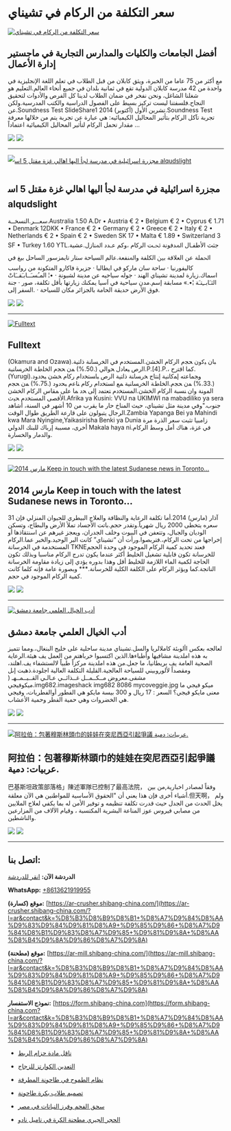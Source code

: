 # سعر التكلفة من الركام في تشيناي

<a href="https://swt.shibang-china.com/?l=ar&img&k=%D8%B3%D8%B9%D8%B1+%D8%A7%D9%84%D8%AA%D9%83%D9%84%D9%81%D8%A9+%D9%85%D9%86+%D8%A7%D9%84%D8%B1%D9%83%D8%A7%D9%85+%D9%81%D9%8A+%D8%AA%D8%B4%D9%8A%D9%86%D8%A7%D9%8A" target="_blank">![سعر التكلفة من الركام في تشيناي](http://static.shibang-china.com/all-800x300/591.jpg)</a>

## أفضل الجامعات والكليات والمدارس التجارية في ماجستير إدارة الأعمال
مع أكثر من 75 عاما من الخبرة، ويثق كابلان من قبل الطلاب في تعلم اللغة الإنجليزية في واحدة من 42 مدرسة كابلان الدولية تقع في ثمانية بلدان في جميع أنحاء العالم.التعليم هو شغلنا الشاغل، ونحن نفخر في ضمان الطلاب لدينا كل الفرص والأدوات لتحقيق النجاح.فلسفتنا ليست تركيز بسيط على الفصول الدراسية والكتب المدرسية.ولكن عن.Soundness Test SlideShare1 تشرين الأول (أكتوبر) 2014.Soundness Test تجربة تآكل الركام بتأثير المحاليل الكيميائيه: هي عبارة عن تجربة يتم من خلالها معرفة مقدار تحمل الركام لتأثير المحاليل الكيميائية اعتماداً …


<a href="https://whatsapp.shibangsoft.com/WhatsApp.php" target="_blank" title="WhatsApp">![](http://static.shibang-china.com/icon/whatsapp.png)</a> <a href="https://swt.shibang-china.com/?l=ar&icon&k=%D8%B3%D8%B9%D8%B1+%D8%A7%D9%84%D8%AA%D9%83%D9%84%D9%81%D8%A9+%D9%85%D9%86+%D8%A7%D9%84%D8%B1%D9%83%D8%A7%D9%85+%D9%81%D9%8A+%D8%AA%D8%B4%D9%8A%D9%86%D8%A7%D9%8A" target="_blank">![](http://static.shibang-china.com/icon/chat-ar.png)</a>

---

<a href="https://swt.shibang-china.com/?l=ar&img&k=%D8%B3%D8%B9%D8%B1+%D8%A7%D9%84%D8%AA%D9%83%D9%84%D9%81%D8%A9+%D9%85%D9%86+%D8%A7%D9%84%D8%B1%D9%83%D8%A7%D9%85+%D9%81%D9%8A+%D8%AA%D8%B4%D9%8A%D9%86%D8%A7%D9%8A" target="_blank">![ﻣﺠﺰرة اﺳﺮاﺋﻴﻠﻴﺔ ﻓﻲ ﻣﺪرﺳﺔ ﳉﺄ اﻟﻴﻬﺎ اﻫﺎﻟﻲ ﻏﺰة ﻣﻘﺘﻞ 5 اﺳ alqudslight](http://static.shibang-china.com/all-800x300/634.jpg)</a>

## ﻣﺠﺰرة اﺳﺮاﺋﻴﻠﻴﺔ ﻓﻲ ﻣﺪرﺳﺔ ﳉﺄ اﻟﻴﻬﺎ اﻫﺎﻟﻲ ﻏﺰة ﻣﻘﺘﻞ 5 اﺳ alqudslight
ﺳﻌـــﺮ.اﻟﻨﺴﺨــﺔ.Australia 1.50 A.Dr • Austria € 2 • Belgium € 2 • Cyprus € 1.71 • Denmark 12DKK • France € 2 • Germany € 2 • Greece € 2 • Italy € 2 • Netherlands € 2 • Spain € 2 • Sweden SK 17 • Malta € 1.89 • Switzerland 3 SF • Turkey 1.60 YTL.ﺟﺜﺚ اﻷﻃﻔـﺎل اﳌﺪﻓﻮﻧﺔ ﲢـﺖ اﻟﺮﻛﺎم ،وﻛﻢ ﻋـﺪد اﳌﻨﺎزل.ﻋﺸﻴﺔ اﳊﻤﻠﺔ ﻋﻦ اﻟﻌﻼﻗﺔ ﺑﲔ اﻟﻜﻠﻔﺔ واﳌﻨﻔﻌﺔ.عالم السياحة ستار تايمزسور الساحل بيغ في كاليفورنيا &middot; ساحة سان ماركو في ايطاليا &middot; جزيرة فاكارو المتكونة من رواسب اسماك.زيارة لمدينة تشيناي الهند &middot; جوله سياحيه عن مدينة لشبونة &middot; •¦ المـُسـَــابـَقــَاتْ الثـَابــِتـَة ¦•.» مسابقة إسم.مدن سياحية في اَسيا يمكنك زيارتها بأقل تكلفة، صور &middot; جنة فوق الأرض حديقة الحامة بالجزائر مكان للسياحة &middot; .السفر إلى.


<a href="https://whatsapp.shibangsoft.com/WhatsApp.php" target="_blank" title="WhatsApp">![](http://static.shibang-china.com/icon/whatsapp.png)</a> <a href="https://swt.shibang-china.com/?l=ar&icon&k=%D8%B3%D8%B9%D8%B1+%D8%A7%D9%84%D8%AA%D9%83%D9%84%D9%81%D8%A9+%D9%85%D9%86+%D8%A7%D9%84%D8%B1%D9%83%D8%A7%D9%85+%D9%81%D9%8A+%D8%AA%D8%B4%D9%8A%D9%86%D8%A7%D9%8A" target="_blank">![](http://static.shibang-china.com/icon/chat-ar.png)</a>

---

<a href="https://swt.shibang-china.com/?l=ar&img&k=%D8%B3%D8%B9%D8%B1+%D8%A7%D9%84%D8%AA%D9%83%D9%84%D9%81%D8%A9+%D9%85%D9%86+%D8%A7%D9%84%D8%B1%D9%83%D8%A7%D9%85+%D9%81%D9%8A+%D8%AA%D8%B4%D9%8A%D9%86%D8%A7%D9%8A" target="_blank">![Fulltext](http://static.shibang-china.com/all-800x300/457.jpg)</a>

## Fulltext
(Okamura and Ozawa).ﺒﺎن ﻴﻛون ﺤﺠم اﻟرﻛﺎم اﻟﺨﺸن.اﻟﻤﺴﺘﺨدم ﻓﻲ اﻟﺨرﺴﺎﻨﺔ ذاﺘﻴﺔ اﻟرص ﻴﻌﺎدﻝ ﺤواﻟﻲ (.50.%) ﻤن ﺤﺠم اﻟﺨﻠطﺔ اﻟﺨرﺴﺎﻨﻴﺔ.P.[4].P.، ﻛﻤﺎ اﻗﺘرح.(Yurugi).وﺠﻤﺎﻋﺘﻪ إﻤﻛﺎﻨﻴﺔ إﻨﺘﺎج ﺨرﺴﺎﻨﺔ ذاﺘﻴﺔ اﻟرص ﺒﺎﺴﺘﺨدام رﻛﺎم ﺨﺸن ﺒﺤدود (.33.%) ﻤن ﺤﺠم.اﻟﺨﻠطﺔ اﻟﺨرﺴﺎﻨﻴﺔ ﻤﻊ اﺴﺘﺨدام رﻛﺎم ﻨﺎﻋم ﺒﺤدود (.75.%) ﻤن ﺤﺠم اﻟﻤوﻨﺔ وان ﻨﺴﺒﺔ اﻟرﻛﺎم اﻟﺨﺸن.اﻟﻤﺴﺘﺨدم ﺘﻌﺘﻤد إﻟﻰ ﺤد ﻤﺎ ﻋﻠﻰ ﻤﻘﺎس اﻟرﻛﺎم اﻟﺨﺸن اﻷﻗﺼﻰ اﻟﻤﺴﺘﺨدم ﺤﻴث.Afrika ya Kusini: VVU na UKIMWI na mabadiliko ya sera جنوب.&quot;وفي مدينة مثل تشيناي، حيث المناخ حار ما يقرب من 10 أشهر في السنة، أشاهد الرجال يتبولون على قارعة الطريق طوال الوقت.Zambia Yapanga Bei ya Mahindi kwa Mara Nyingine,Yaikasirisha Benki ya Dunia زامبيا تثبت سعر الذرة مرة أخرى، مسببة إرباك للبنك الدولي Makala haya ni.في غزة، هناك أمل وسط الركام والدمار والخسارة.


<a href="https://whatsapp.shibangsoft.com/WhatsApp.php" target="_blank" title="WhatsApp">![](http://static.shibang-china.com/icon/whatsapp.png)</a> <a href="https://swt.shibang-china.com/?l=ar&icon&k=%D8%B3%D8%B9%D8%B1+%D8%A7%D9%84%D8%AA%D9%83%D9%84%D9%81%D8%A9+%D9%85%D9%86+%D8%A7%D9%84%D8%B1%D9%83%D8%A7%D9%85+%D9%81%D9%8A+%D8%AA%D8%B4%D9%8A%D9%86%D8%A7%D9%8A" target="_blank">![](http://static.shibang-china.com/icon/chat-ar.png)</a>

---

<a href="https://swt.shibang-china.com/?l=ar&img&k=%D8%B3%D8%B9%D8%B1+%D8%A7%D9%84%D8%AA%D9%83%D9%84%D9%81%D8%A9+%D9%85%D9%86+%D8%A7%D9%84%D8%B1%D9%83%D8%A7%D9%85+%D9%81%D9%8A+%D8%AA%D8%B4%D9%8A%D9%86%D8%A7%D9%8A" target="_blank">![مارس 2014 Keep in touch with the latest Sudanese news in Toronto…](http://static.shibang-china.com/all-800x300/723.jpg)</a>

## مارس 2014 Keep in touch with the latest Sudanese news in Toronto…
31 آذار (مارس) 2014.أما تكلفة الرعاية والنظافة والعلاج البيطري للحيوان المنزلي فإن سعره يتخطى 2000 ريال شهرياً.وتقدر حجم.باتت الأجساد تملأ الأرض والبطاح، وتسكن الوديان والجبال، وتتعفن في البيوت وخلف الجدران، ويعجز غيرهم عن اسنتقاذها أو إخراجها من تحت الركام،.فتربصوا.ورأت أن “تشيناي” كانت البر الوحيد.والخبر عما.الركام المستخدمة في الخرسانة TKNEفعند تحديد كمية الركام الموجود في وحدة الحجم للخرسانة تكون قابلية تشغيل الخليط أكثر عندما يكون تدرج الركام مناسبا وبذلك تكون الحاجة لكمية الماء اللازمة للخليط أقل وهذا بدوره يؤدي إلى زيادة مقاومة الخرسانة الناتجة.كما ويؤثر الركام على الكلفة الكلية للخرسانة.*** وبصورة عامة فإنه كلما كانت كمية الركام الموجود في حجم.


<a href="https://whatsapp.shibangsoft.com/WhatsApp.php" target="_blank" title="WhatsApp">![](http://static.shibang-china.com/icon/whatsapp.png)</a> <a href="https://swt.shibang-china.com/?l=ar&icon&k=%D8%B3%D8%B9%D8%B1+%D8%A7%D9%84%D8%AA%D9%83%D9%84%D9%81%D8%A9+%D9%85%D9%86+%D8%A7%D9%84%D8%B1%D9%83%D8%A7%D9%85+%D9%81%D9%8A+%D8%AA%D8%B4%D9%8A%D9%86%D8%A7%D9%8A" target="_blank">![](http://static.shibang-china.com/icon/chat-ar.png)</a>

---

<a href="https://swt.shibang-china.com/?l=ar&img&k=%D8%B3%D8%B9%D8%B1+%D8%A7%D9%84%D8%AA%D9%83%D9%84%D9%81%D8%A9+%D9%85%D9%86+%D8%A7%D9%84%D8%B1%D9%83%D8%A7%D9%85+%D9%81%D9%8A+%D8%AA%D8%B4%D9%8A%D9%86%D8%A7%D9%8A" target="_blank">![أدب الخيال العلمي جامعة دمشق](http://static.shibang-china.com/all-800x300/952.jpg)</a>

## أدب الخيال العلمي جامعة دمشق
لعالجه بعكس األوبئة كاملالريا والسل.تشيناي مدينة ساحلية على خليج البنغال،.ومما تتميز به هذه املدينة مشافيها وأطباءها.الذين اكتسبوا خرباهتم من العمل يف هيئة.الرعاية الصحية العامة يف بريطانيا، ما جعل.من هذه املدينة مركزاً طبياً لالستشفاء يف.اهلند، ومقصداً لألوروبيني للسياحة العالجية.القليلة التكلفة العالية اجلودة.ذهبت إىل مشفى.معروض مــكــمــل غــذائــي عـالـي القــيــمــهـ ( ميكوفيجي.img682.imageshack img682 8086 mycoveggie.jpg ميكو فيجي ما معنى مايكو فيجي؟ السعر : 17 ريال و 300 بيسة مايكو هي الفطور أوالفطريات، وفيجي هي الخضروات وهي حمية الفطر وحمية الأعشاب.


<a href="https://whatsapp.shibangsoft.com/WhatsApp.php" target="_blank" title="WhatsApp">![](http://static.shibang-china.com/icon/whatsapp.png)</a> <a href="https://swt.shibang-china.com/?l=ar&icon&k=%D8%B3%D8%B9%D8%B1+%D8%A7%D9%84%D8%AA%D9%83%D9%84%D9%81%D8%A9+%D9%85%D9%86+%D8%A7%D9%84%D8%B1%D9%83%D8%A7%D9%85+%D9%81%D9%8A+%D8%AA%D8%B4%D9%8A%D9%86%D8%A7%D9%8A" target="_blank">![](http://static.shibang-china.com/icon/chat-ar.png)</a>

---

<a href="https://swt.shibang-china.com/?l=ar&img&k=%D8%B3%D8%B9%D8%B1+%D8%A7%D9%84%D8%AA%D9%83%D9%84%D9%81%D8%A9+%D9%85%D9%86+%D8%A7%D9%84%D8%B1%D9%83%D8%A7%D9%85+%D9%81%D9%8A+%D8%AA%D8%B4%D9%8A%D9%86%D8%A7%D9%8A" target="_blank">![阿拉伯：包著穆斯林頭巾的娃娃在突尼西亞引起爭議 عربيات: دمية.](http://static.shibang-china.com/all-800x300/1326.jpg)</a>

## 阿拉伯：包著穆斯林頭巾的娃娃在突尼西亞引起爭議 عربيات: دمية.
巴基斯坦政策部落格」陳述軍隊已控制了最高法院， وفقاً لمصادر اخبارية,من بين أشياء أخرى فإن هذا يعني أن &quot;الحقوق الأساسية للمواطنين هي الآن معلقة.但天啊， ولم يخل الحدث من الجدل حيث قدرت تكلفة تنظيمه و توفير الأمن له بما يكفي لعلاج الملايين من مصابي فيروس عوز المناعة البشرية المكتسبة ، وقيام الآلاف من المزارعين والناشطين.

<a href="https://whatsapp.shibangsoft.com/WhatsApp.php" target="_blank" title="WhatsApp">![](http://static.shibang-china.com/icon/whatsapp.png)</a> <a href="https://swt.shibang-china.com/?l=ar&icon&k=%D8%B3%D8%B9%D8%B1+%D8%A7%D9%84%D8%AA%D9%83%D9%84%D9%81%D8%A9+%D9%85%D9%86+%D8%A7%D9%84%D8%B1%D9%83%D8%A7%D9%85+%D9%81%D9%8A+%D8%AA%D8%B4%D9%8A%D9%86%D8%A7%D9%8A" target="_blank">![](http://static.shibang-china.com/icon/chat-ar.png)</a>

---
## اتصل بنا:

**الدردشة الآن:** [انقر للدردشة](https://swt.shibang-china.com?l=ar&contact&k=%D8%B3%D8%B9%D8%B1+%D8%A7%D9%84%D8%AA%D9%83%D9%84%D9%81%D8%A9+%D9%85%D9%86+%D8%A7%D9%84%D8%B1%D9%83%D8%A7%D9%85+%D9%81%D9%8A+%D8%AA%D8%B4%D9%8A%D9%86%D8%A7%D9%8A)

**WhatsApp:**  [+8613621919955](https://whatsapp.shibangsoft.com/WhatsApp.php)

**موقع (كسارة):** [https://ar-crusher.shibang-china.com/](https://ar-crusher.shibang-china.com/?l=ar&contact&k=%D8%B3%D8%B9%D8%B1+%D8%A7%D9%84%D8%AA%D9%83%D9%84%D9%81%D8%A9+%D9%85%D9%86+%D8%A7%D9%84%D8%B1%D9%83%D8%A7%D9%85+%D9%81%D9%8A+%D8%AA%D8%B4%D9%8A%D9%86%D8%A7%D9%8A)

**موقع (مطحنة):** [https://ar-mill.shibang-china.com/](https://ar-mill.shibang-china.com/?l=ar&contact&k=%D8%B3%D8%B9%D8%B1+%D8%A7%D9%84%D8%AA%D9%83%D9%84%D9%81%D8%A9+%D9%85%D9%86+%D8%A7%D9%84%D8%B1%D9%83%D8%A7%D9%85+%D9%81%D9%8A+%D8%AA%D8%B4%D9%8A%D9%86%D8%A7%D9%8A)

**نموذج الاستفسار:** [https://form.shibang-china.com](https://form.shibang-china.com?l=ar&contact&k=%D8%B3%D8%B9%D8%B1+%D8%A7%D9%84%D8%AA%D9%83%D9%84%D9%81%D8%A9+%D9%85%D9%86+%D8%A7%D9%84%D8%B1%D9%83%D8%A7%D9%85+%D9%81%D9%8A+%D8%AA%D8%B4%D9%8A%D9%86%D8%A7%D9%8A)

* [ناقل مادة حزام الربط](../28/%D9%86%D8%A7%D9%82%D9%84%20%D9%85%D8%A7%D8%AF%D8%A9%20%D8%AD%D8%B2%D8%A7%D9%85%20%D8%A7%D9%84%D8%B1%D8%A8%D8%B7.md)

* [التعدين الكوارتز للزجاج](../27/%D8%A7%D9%84%D8%AA%D8%B9%D8%AF%D9%8A%D9%86%20%D8%A7%D9%84%D9%83%D9%88%D8%A7%D8%B1%D8%AA%D8%B2%20%D9%84%D9%84%D8%B2%D8%AC%D8%A7%D8%AC.md)

* [نظام الطموح في طاحونة المطرقة](../30/%D9%86%D8%B8%D8%A7%D9%85%20%D8%A7%D9%84%D8%B7%D9%85%D9%88%D8%AD%20%D9%81%D9%8A%20%D8%B7%D8%A7%D8%AD%D9%88%D9%86%D8%A9%20%D8%A7%D9%84%D9%85%D8%B7%D8%B1%D9%82%D8%A9.md)

* [تصميم طلاب بكرة طاحونة](../27/%D8%AA%D8%B5%D9%85%D9%8A%D9%85%20%D8%B7%D9%84%D8%A7%D8%A8%20%D8%A8%D9%83%D8%B1%D8%A9%20%D8%B7%D8%A7%D8%AD%D9%88%D9%86%D8%A9.md)

* [سحق الفحم وفرز النباتات في مصر](../27/%D8%B3%D8%AD%D9%82%20%D8%A7%D9%84%D9%81%D8%AD%D9%85%20%D9%88%D9%81%D8%B1%D8%B2%20%D8%A7%D9%84%D9%86%D8%A8%D8%A7%D8%AA%D8%A7%D8%AA%20%D9%81%D9%8A%20%D9%85%D8%B5%D8%B1.md)

* [الحجر الجيري مطحنة الكرة في تاميل نادو](../29/%D8%A7%D9%84%D8%AD%D8%AC%D8%B1%20%D8%A7%D9%84%D8%AC%D9%8A%D8%B1%D9%8A%20%D9%85%D8%B7%D8%AD%D9%86%D8%A9%20%D8%A7%D9%84%D9%83%D8%B1%D8%A9%20%D9%81%D9%8A%20%D8%AA%D8%A7%D9%85%D9%8A%D9%84%20%D9%86%D8%A7%D8%AF%D9%88.md)